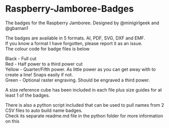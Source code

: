 Raspberry-Jamboree-Badges
=========================
   
The badges for the Raspberry Jamboree. Designed by @minigirlgeek and @gbaman1   
   
The badges are available in 5 formats. AI, PDF, SVG, DXF and EMF.   
If you know a format I have forgotten, please report it as an issue.   
The colour code for badge files is below   
   
Black - Full cut   
Red - Half power to a third power cut   
Yellow - Quarter/Fifth power. As little power as you can get away with to create a line! Snaps easily if not.   
Green - Optional raster engraving. Should be engraved a third power.   
   
A size reference cube has been included in each file plus size guides for at least 1 of the badges.   
   
There is also a python script included that can be used to pull names from 2 CSV files to auto build name badges.   
Check its separate readme.md file in the python folder for more information on this   
